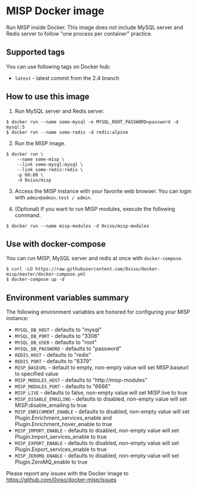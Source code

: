 # MISP Docker image

Run MISP inside Docker. This image does not include MySQL server and Redis server to follow "one process per container" practice.

## Supported tags

You can use following tags on Docker hub:

* `latest` - latest commit from the 2.4 branch

## How to use this image

1. Run MySQL server and Redis server.

```
$ docker run --name some-mysql -e MYSQL_ROOT_PASSWORD=password -d mysql:5
$ docker run --name some-redis -d redis:alpine
```

2. Run the MISP image.

```
$ docker run \
    --name some-misp \
    --link some-mysql:mysql \
    --link some-redis:redis \
    -p 80:80 \
    -d 0xiso/misp
```

3. Access the MISP instance with your favorite web browser. You can login with `admin@admin.test / admin`.

4. (Optional) If you want to run MISP modules, execute the following command.

```
$ docker run --name misp-modules -d 0xiso/misp-modules
```

## Use with docker-compose

You can run MISP, MySQL server and redis at once with `docker-compose`.

```
$ curl -LO https://raw.githubusercontent.com/0xiso/docker-misp/master/docker-compose.yml
$ docker-compose up -d
```

## Environment variables summary

The following environment variables are honored for configuring your MISP instance:

* `MYSQL_DB_HOST` - defaults to "mysql"
* `MYSQL_DB_PORT` - defaults to "3306"
* `MYSQL_DB_USER` - defaults to "root"
* `MYSQL_DB_PASSWORD` - defaults to "password"
* `REDIS_HOST` - defaults to "redis"
* `REDIS_PORT` - defaults to "6379"
* `MISP_BASEURL` - default to empty, non-empty value will set MISP.baseurl to specified value
* `MISP_MODULES_HOST` - defaults to "http://misp-modules"
* `MISP_MODULES_PORT` - defaults to "6666"
* `MISP_LIVE` - defaults to false, non-empty value will set MISP.live to true
* `MISP_DISABLE_EMAILING` - defaults to disabled, non-empty value will set MISP.disable_emailing to true
* `MISP_ENRICHMENT_ENABLE` - defaults to disabled, non-empty value will set Plugin.Enrichment_services_enable and Plugin.Enrichment_hover_enable to true
* `MISP_IMPORT_ENABLE` - defaults to disabled, non-empty value will set Plugin.Import_services_enable to true
* `MISP_EXPORT_ENABLE` - defaults to disabled, non-empty value will set Plugin.Export_services_enable to true
* `MISP_ZEROMQ_ENABLE` - defaults to disabled, non-empty value will set Plugin.ZeroMQ_enable to true

Please report any issues with the Docker image to https://github.com/0xiso/docker-misp/issues